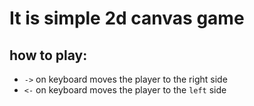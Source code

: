# It is simple 2d canvas game
## how to play:
* `->` on keyboard moves the player to the right side
*  `<-` on keyboard moves the player to the `left` side

